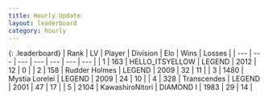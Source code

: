 ```yaml
---
title: Hourly Update
layout: leaderboard
category: hourly
---
```


{: .leaderboard}
| Rank | LV | Player | Division | Elo | Wins | Losses |
| --- | --- | --- | --- | --- | --- | --- |
| <span data-change="0">1</span> | 163 | <span title="ID: 528147">HELLO_ITSYELLOW</span> | LEGEND | <span data-change="0">2012</span> | <span data-change="0">12</span> | <span data-change="0">0</span> |
| <span data-change="2">2</span> | 158 | <span title="ID: 219412">Rudder Holmes</span> | LEGEND | <span data-change="9">2009</span> | <span data-change="1">32</span> | <span data-change="0">11</span> |
| <span data-change="-1">3</span> | 1480 | <span title="ID: 315148">Mystia Lorelei</span> | LEGEND | <span data-change="0">2009</span> | <span data-change="0">24</span> | <span data-change="0">10</span> |
| <span data-change="-1">4</span> | 328 | <span title="ID: 185505">Transcendes</span> | LEGEND | <span data-change="0">2001</span> | <span data-change="0">47</span> | <span data-change="0">17</span> |
| <span data-change="0">5</span> | 2104 | <span title="ID: 164871">KawashiroNitori</span> | DIAMOND I | <span data-change="-2">1983</span> | <span data-change="2">29</span> | <span data-change="1">14</span> |